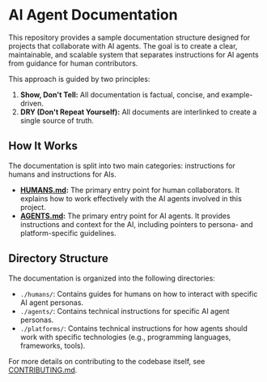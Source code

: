 # AI Agent Documentation

This repository provides a sample documentation structure designed for projects that collaborate with AI agents. The goal is to create a clear, maintainable, and scalable system that separates instructions for AI agents from guidance for human contributors.

This approach is guided by two principles:
1.  **Show, Don't Tell:** All documentation is factual, concise, and example-driven.
2.  **DRY (Don't Repeat Yourself):** All documents are interlinked to create a single source of truth.

## How It Works

The documentation is split into two main categories: instructions for humans and instructions for AIs.

-   **[HUMANS.md](./HUMANS.md):** The primary entry point for human collaborators. It explains how to work effectively with the AI agents involved in this project.
-   **[AGENTS.md](./AGENTS.md):** The primary entry point for AI agents. It provides instructions and context for the AI, including pointers to persona- and platform-specific guidelines.

## Directory Structure

The documentation is organized into the following directories:

-   `./humans/`: Contains guides for humans on how to interact with specific AI agent personas.
-   `./agents/`: Contains technical instructions for specific AI agent personas.
-   `./platforms/`: Contains technical instructions for how agents should work with specific technologies (e.g., programming languages, frameworks, tools).

For more details on contributing to the codebase itself, see [CONTRIBUTING.md](./CONTRIBUTING.md).
